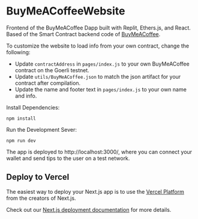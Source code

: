 # BuyMeACoffeeWebsite

Frontend of the BuyMeACoffee Dapp built with Replit, Ethers.js, and React. Based of the Smart Contract backend code of 
<a href="https://github.com/AhaanKanaujia/BuyMeACoffee" target="_blank">BuyMeACoffee</a>. 

To customize the website to load info from your own contract, change the following:

- Update `contractAddress` in `pages/index.js` to your own BuyMeACoffee contract on the Goerli testnet.
- Update `utils/BuyMeACoffee.json` to match the json artifact for your contract after compilation.
- Update the name and footer text in `pages/index.js` to your own name and info.

Install Dependencies:

```
npm install
```

Run the Development Sever:

```
npm run dev
```

The app is deployed to http://localhost:3000/, where you can connect your wallet and send tips to the user on a test network. 

## Deploy to Vercel

The easiest way to deploy your Next.js app is to use the [Vercel Platform](https://vercel.com/new?utm_medium=default-template&filter=next.js&utm_source=create-next-app&utm_campaign=create-next-app-readme) from the creators of Next.js.

Check out our [Next.js deployment documentation](https://nextjs.org/docs/deployment) for more details.
